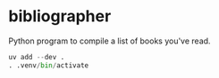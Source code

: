 # bibliographer

 Python program to compile a list of books you've read.

```python
uv add --dev .
. .venv/bin/activate
```
